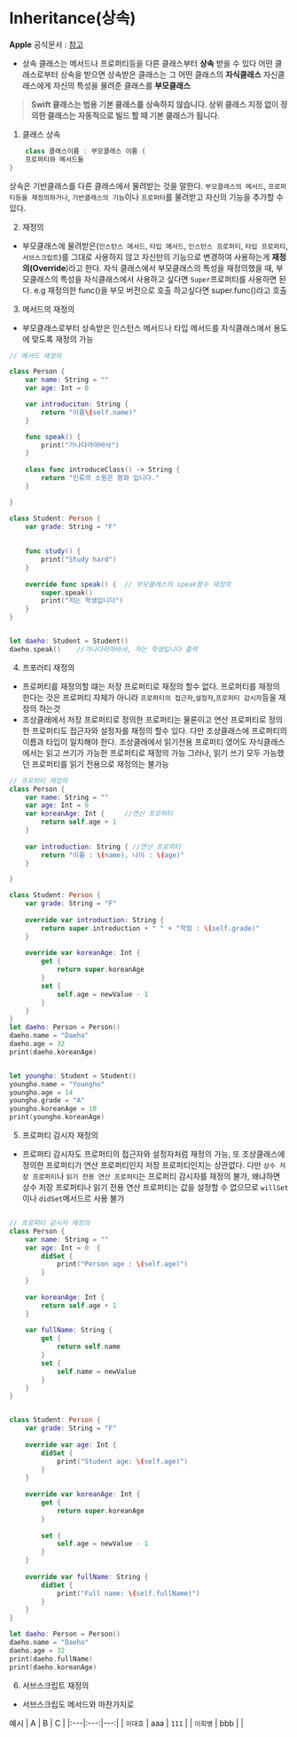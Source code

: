 # Inheritance(상속)

**Apple** 공식문서 : [참고](https://bbiguduk.gitbook.io/swift/language-guide-1/inheritance) 

- 상속
클래스는 메서드나 프로퍼티등을 다른 클래스부터 **상속** 받을 수 있다
어떤 클래스로부터 상속을 받으면 상속받은 클래스는 그 어떤 클래스의 **자식클래스** 자신클래스에게 자신의 특성을 물려준 클래스를 **부모클래스**

> **Swift 클래스는 범용 기본 클래스를 상속하지 않습니다. 상위 클래스 지정 없이 정의한 클래스는 자동적으로 빌드 할 때 기본 클래스가 됩니다.**


1. 클래스 상속
```Swift
    class 클래스이름 : 부모클래스 이름 {
    프로퍼티와 메서드들
}
```
상속은 기반클래스를 다른 클래스에서 물려받는 것을 말한다. `부모클래스의 메서드`, `프로퍼티등을 재정의하거나`, `기반클래스의 기능`이나 `프로퍼터`를 물려받고 자신의 기능을 추가할 수 있다.


2. 재정의
- 부모클래스에 물려받은(`인스턴스 메서드`, `타입 메서드`, `인스턴스 프로퍼티`, `타입 프로퍼티`, `서브스크립트`)를 그대로 사용하지 않고 자신만의 기능으로 변경하여
사용하는게 **재정의(Override**)라고 한다.
자식 클래스에서 부모클래스의 특성을 재정의했을 때, 부모클래스의 특성을 자식클래스에서 사용하고 싶다면 `Super`프로퍼티를 사용하면 된다.
e.g 재정의한 func()을 부모 버전으로 호출 하고싶다면 super.func()라고 호출


3. 메서드의 재정의
- 부모클래스로부터 상속받은 인스턴스 메서드나 타입 메서드를 자식클래스에서 용도에 맞도록 재정의 가능
```Swift
// 메서드 재정의

class Person {
    var name: String = ""
    var age: Int = 0

    var introduciton: String {
        return "이름\(self.name)"
    }

    func speak() {
        print("가나다라마바사")
    }
    
    class func introduceClass() -> String {
        return "인류의 소원은 평화 입니다."
    }

}

class Student: Person {
    var grade: String = "F"
   
    
    func study() {
        print("Study hard")
    }
    
    override func speak() {  // 부모클래스의 speak함수 재정의
        super.speak()
        print("저는 학생입니다")
    }
}


let daeho: Student = Student()
daeho.speak()    //가나다라마바사, 저는 학생입니다 출력

```
4. 프포러티 재정의
- 프로퍼티를 재정의할 떄는 저장 프로퍼티로 재정의 할수 없다. 프로퍼티를 재정의 한다는 것은 프로퍼티 자체가 아니라 `프로퍼티의 접근자`,`설정자`,`프로퍼티 감시자`등을 재정의 하는것
- 조상클래에서 저장 프로퍼티로 정의한 프로퍼티는 물론이고 연산 프로퍼티로 정의한 프로퍼티도 접근자와 설정자를 재정의 할수 있다. 다만 조상클래스에 프로퍼티의 이름과 타입이 일치해야 한다. 조상클래에서 읽기전용 프로퍼티 였어도
자식클래스에서는 읽고 쓰기가 가능한 프로퍼티로 재정의 가능 그러나, 읽기 쓰기 모두 가능했던 프로퍼티를 읽기 전용으로 재정의는 불가능

```Swift
// 프로퍼티 재정의
class Person {
    var name: String = ""
    var age: Int = 0
    var koreanAge: Int {     //연산 프로퍼티
        return self.age + 1
    }
    
    var introduction: String { //연산 프로퍼티
        return "이름 : \(name), 나이 : \(age)"
    }

}

class Student: Person {
    var grade: String = "F"
    
    override var introduction: String {
        return super.introduction + " " + "학점 : \(self.grade)"
    }
    
    override var koreanAge: Int {
        get {
            return super.koreanAge
        }
        set {
            self.age = newValue - 1
        }
    }
}
let daeho: Person = Person()
daeho.name = "Daeho"
daeho.age = 32
print(daeho.koreanAge)


let youngho: Student = Student()
youngho.name = "Youngho"
youngho.age = 14
youngho.grade = "A"
youngho.koreanAge = 18
print(youngho.koreanAge)

```
5. 프로퍼티 감시자 재정의
- 프로퍼티 감시자도 프로퍼티의 접근자와 설정자처럼 재정의 가능, 또 조상클래스에 정의한 프로퍼티가 연산 프로퍼티인지 저장 프로퍼티인지는 상관없다. 다만 `상수 저장 프로퍼티`나 `읽기 전용 연산 프로퍼티`는 프로퍼티 감시자를 재정의 불가, 왜냐하면 상수 저장 프로퍼티나 읽기 전용 연산 프로퍼티는 값을 설정할 수 없으므로 `willSet`이나 `didSet`메서드르 사용 불가

```Swift

// 프로퍼티 감시자 재정의
class Person {
    var name: String = ""
    var age: Int = 0  {
        didSet {
            print("Person age : \(self.age)")
        }
    }
    
    var koreanAge: Int {
        return self.age + 1
    }
    
    var fullName: String {
        get {
            return self.name
        }
        set {
            self.name = newValue
        }
    }
}


class Student: Person {
    var grade: String = "F"
    
    override var age: Int {
        didSet {
            print("Student age: \(self.age)")
        }
    }
    
    override var koreanAge: Int {
        get {
            return super.koreanAge
        }
        
        set {
            self.age = newValue - 1
        }
    }
    
    override var fullName: String {
        didSet {
            print("Full name: \(self.fullName)")
        }
    }
}

let daeho: Person = Person()
daeho.name = "Daeho"
daeho.age = 32
print(daeho.fullName)
print(daeho.koreanAge)

```

6. 서브스크립트 재정의
- 서브스크립도 메서드와 마찬가지로 


예시
| A | B | C |
|:---|:---:|---:|
| `이대호` | aaa | `111` |
| `이희병` | bbb |  |
